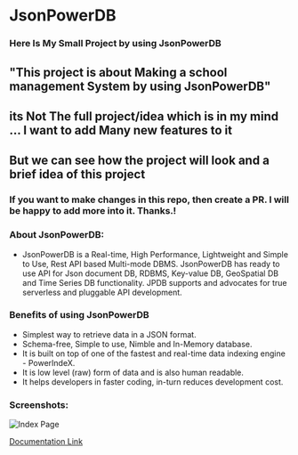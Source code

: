 # JsonPowerDB 
### Here Is My Small Project by using JsonPowerDB



## "This project is about Making a school management System by using JsonPowerDB"
## its Not The full project/idea which is in my mind ... I want to add Many new features to it 
## But we can see how the project will look and a brief idea of this project 
### If you want to make changes in this repo, then create a PR. I will be happy to add more into it. Thanks.!
### About JsonPowerDB:

- JsonPowerDB is a Real-time, High Performance, Lightweight and Simple to Use, Rest API based Multi-mode DBMS. JsonPowerDB has ready to use API for Json document DB, RDBMS, Key-value DB, GeoSpatial DB and Time Series DB functionality. JPDB supports and advocates for true serverless and pluggable API development.

### Benefits of using JsonPowerDB

- Simplest way to retrieve data in a JSON format.
- Schema-free, Simple to use, Nimble and In-Memory database.
- It is built on top of one of the fastest and real-time data indexing engine - PowerIndeX.
- It is low level (raw) form of data and is also human readable.
- It helps developers in faster coding, in-turn reduces development cost.

### Screenshots:



![Index Page](https://github.com/Priyanshu-gaurav/JsonPowerDB/blob/master/images/Screenshots/project.PNG)


[Documentation Link](http://login2explore.com/jpdb/docs.html)
